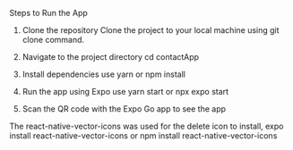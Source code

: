 Steps to Run the App
1. Clone the repository
    Clone the project to your local machine using git clone command.

2. Navigate to the project directory
    cd contactApp

3. Install dependencies
    use yarn or npm install

4. Run the app using Expo
    use yarn start or npx expo start

5. Scan the QR code with the Expo Go app to see the app

The react-native-vector-icons was used for the delete icon
    to install, expo install react-native-vector-icons or npm install react-native-vector-icons

